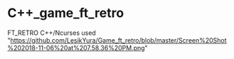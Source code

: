 # C++_game_ft_retro
FT_RETRO
C++/Ncurses used
"https://github.com/LesikYura/Game_ft_retro/blob/master/Screen%20Shot%202018-11-06%20at%207.58.36%20PM.png"
